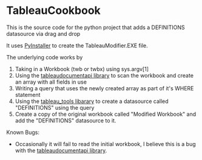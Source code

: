 # TableauCookbook
This is the source code for the python project that adds a DEFINITIONS datasource via drag and drop

It uses [PyInstaller](https://www.pyinstaller.org/index.html) to create the TableauModifier.EXE file.

The underlying code works by

  1. Taking in a Workbook (twb or twbx) using sys.argv[1]
  2. Using the [tableaudocumentapi library](https://github.com/tableau/document-api-python) to scan the workbook and create an array with all fields in use
  3. Writing a query that uses the newly created array as part of it's WHERE statement
  4. Using the [tableau_tools libarary](https://github.com/bryantbhowell/tableau_tools) to create a datasource called "DEFINITIONS" using the query
  5. Create a copy of the original workbook called "Modified Workbook" and add the "DEFINITIONS" datasource to it.
  
Known Bugs:

  * Occasionally it will fail to read the initial workbook, I believe this is a bug with the [tableaudocumentapi library](https://github.com/tableau/document-api-python).
